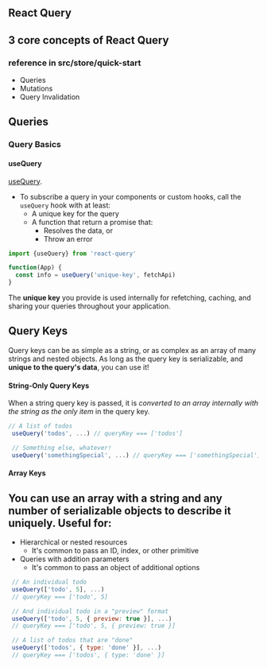 ## React Query

## 3 core concepts of React Query

### reference in src/store/quick-start

- Queries
- Mutations
- Query Invalidation

## Queries

### Query Basics

#### useQuery

[useQuery](https://react-query.tanstack.com/guides/queries).

- To subscribe a query in your components or custom hooks, call the `useQuery` hook with at least:
  - A unique key for the query
  - A function that return a promise that:
    - Resolves the data, or
    - Throw an error

```javascript
import {useQuery} from 'react-query'

function(App) {
  const info = useQuery('unique-key', fetchApi)
}
```

The **unique key** you provide is used internally for refetching, caching, and sharing your queries throughout your application.

## Query Keys

Query keys can be as simple as a string, or as complex as an array of many strings and nested objects. As long as the query key is serializable, and **unique to the query's data**, you can use it!

#### String-Only Query Keys

When a string query key is passed, it is _converted to an array internally with the string as the only item_ in the query key.

```javascript
// A list of todos
 useQuery('todos', ...) // queryKey === ['todos']

 // Something else, whatever!
 useQuery('somethingSpecial', ...) // queryKey === ['somethingSpecial']
```

#### Array Keys

## You can use an array with a string and any number of serializable objects to describe it uniquely. Useful for:

- Hierarchical or nested resources
  - It's common to pass an ID, index, or other primitive
- Queries with addition parameters
  - It's common to pass an object of additional options

```javascript
 // An individual todo
 useQuery(['todo', 5], ...)
 // queryKey === ['todo', 5]

 // And individual todo in a "preview" format
 useQuery(['todo', 5, { preview: true }], ...)
 // queryKey === ['todo', 5, { preview: true }]

 // A list of todos that are "done"
 useQuery(['todos', { type: 'done' }], ...)
 // queryKey === ['todos', { type: 'done' }]
```
